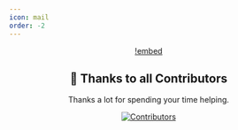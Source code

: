 ```yaml
---
icon: mail
order: -2
---
```


<div align="center">

[!embed](https://www.youtube.com/watch?v=N5dOy9FGtDg)

## 🏅 Thanks to all Contributors
Thanks a lot for spending your time helping.

[![Contributors](https://contrib.rocks/image?repo=fastdotspace/fastflags.space)](https://github.com/fastdotspace/fastflags.space/graphs/contributors)
